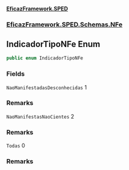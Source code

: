 #### [EficazFramework.SPED](EficazFrameworkSPED.md 'EficazFramework SPED')
### [EficazFramework.SPED.Schemas.NFe](EficazFramework.SPED.Schemas.NFe.md 'EficazFramework.SPED.Schemas.NFe')

## IndicadorTipoNFe Enum

```csharp
public enum IndicadorTipoNFe
```
### Fields

<a name='EficazFramework.SPED.Schemas.NFe.IndicadorTipoNFe.NaoManifestadasDesconhecidas'></a>

`NaoManifestadasDesconhecidas` 1

### Remarks

<a name='EficazFramework.SPED.Schemas.NFe.IndicadorTipoNFe.NaoManifestasNaoCientes'></a>

`NaoManifestasNaoCientes` 2

### Remarks

<a name='EficazFramework.SPED.Schemas.NFe.IndicadorTipoNFe.Todas'></a>

`Todas` 0

### Remarks